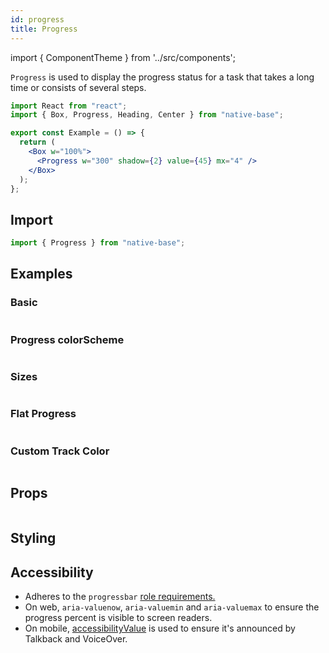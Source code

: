 ```yaml
---
id: progress
title: Progress
---
```


import { ComponentTheme } from '../src/components';

`Progress` is used to display the progress status for a task that takes a long time or consists of several steps.

```jsx isShowcase
import React from "react";
import { Box, Progress, Heading, Center } from "native-base";

export const Example = () => {
  return (
    <Box w="100%">
      <Progress w="300" shadow={2} value={45} mx="4" />
    </Box>
  );
};
```

## Import

```jsx
import { Progress } from "native-base";
```

## Examples

### Basic

```ComponentSnackPlayer path=components,composites,Progress,Basic.tsx

```

### Progress colorScheme

```ComponentSnackPlayer path=components,composites,Progress,ColorScheme.tsx

```

### Sizes

```ComponentSnackPlayer path=components,composites,Progress,Sizes.tsx

```

### Flat Progress

```ComponentSnackPlayer path=components,composites,Progress,Flat.tsx

```

### Custom Track Color

```ComponentSnackPlayer path=components,composites,Progress,CustomBgColor.tsx

```

## Props

```ComponentPropTable path=composites,Progress,index.tsx

```

## Styling

<ComponentTheme name="progress" />

## Accessibility

- Adheres to the `progressbar` [role requirements.](https://www.w3.org/TR/wai-aria-1.2/#progressbar)
- On web, `aria-valuenow`, `aria-valuemin` and `aria-valuemax` to ensure the progress percent is visible to screen readers.
- On mobile, [accessibilityValue](https://reactnative.dev/docs/accessibility#accessibilityvalue) is used to ensure it's announced by Talkback and VoiceOver.
